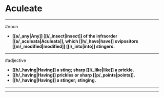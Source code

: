 # Aculeate
---
#noun
- **[[a/_any|Any]] [[i/_insect|insect]] of the infraorder [[a/_aculeata|Aculeata]], which [[h/_have|have]] ovipositors [[m/_modified|modified]] [[i/_into|into]] stingers.**
---
#adjective
- **[[h/_having|Having]] a sting; sharp [[l/_like|like]] a prickle.**
- **[[h/_having|Having]] prickles or sharp [[p/_points|points]].**
- **[[h/_having|Having]] a stinger; stinging.**
---
---
